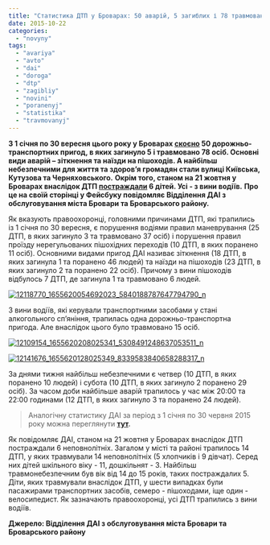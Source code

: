 ```yaml
---
title: "Статистика ДТП у Броварах: 50 аварій, 5 загиблих і 78 травмованих за останні 9 місяців, – ДАІ"
date: 2015-10-22
categories: 
  - "novyny"
tags: 
  - "avariya"
  - "avto"
  - "dai"
  - "doroga"
  - "dtp"
  - "zagibliy"
  - "novini"
  - "poranenyj"
  - "statistika"
  - "travmovanyj"
---
```


**З 1 січня по 30 вересня цього року у Броварах [скоєно](https://www.facebook.com/brovary.dai/posts/1655620338025328) 50 дорожньо-транспортних пригод, в яких загинуло 5 і травмовано 78 осіб. Основні види аварій – зіткнення та наїзди на пішоходів. А найбільш небезпечними для життя та здоров’я громадян стали вулиці Київська, Кутузова та Черняховського.** **Окрім того, станом на 21 жовтня у Броварах внаслідок ДТП [постраждали](https://www.facebook.com/brovary.dai/posts/1655750008012361?__mref=message_bubble) 6 дітей. Усі - з вини водіїв.** **Про це на своїй сторінці у Фейсбуку повідомляє Відділення ДАІ з обслуговування міста Бровари та Броварського району.**

Як вказують правоохоронці, головними причинами ДТП, які трапились із 1 січня по 30 вересня, є порушення водіями правил маневрування (25 ДТП, в яких загинуло 3 та травмовано 37 осіб) і порушення правил проїзду нерегульованих пішохідних переходів (10 ДТП, в яких поранено 11 осіб). Основними видами пригод ДАІ називає зіткнення (18 ДТП, в яких загинула 1 та поранено 46 людей) та наїзди на пішоходів (23 ДТП, в яких загинуло 2 та поранено 22 осіб). Причому з вини пішоходів відбулось 7 ДТП, де загинула 1 та травмовано 6 людей.

[![12118770_1655620054692023_5840188787647794790_n](https://mpz.brovary.org/wp-content/uploads/2015/10/12118770_1655620054692023_5840188787647794790_n.jpg)](https://mpz.brovary.org/wp-content/uploads/2015/10/12118770_1655620054692023_5840188787647794790_n.jpg)

З вини водіїв, які керували транспортними засобами у стані алкогольного сп’яніння, трапилась одна дорожньо-транспортна пригода. Але внаслідок цього було травмовано 15 осіб.

[![12109154_1655620208025341_5308491248637053511_n](https://mpz.brovary.org/wp-content/uploads/2015/10/12109154_1655620208025341_5308491248637053511_n.jpg)](https://mpz.brovary.org/wp-content/uploads/2015/10/12109154_1655620208025341_5308491248637053511_n.jpg)

[![12141676_1655620128025349_8339583840658288317_n](https://mpz.brovary.org/wp-content/uploads/2015/10/12141676_1655620128025349_8339583840658288317_n.jpg)](https://mpz.brovary.org/wp-content/uploads/2015/10/12141676_1655620128025349_8339583840658288317_n.jpg)

За днями тижня найбільш небезпечними є четвер (10 ДТП, в яких поранено 10 людей) і субота (10 ДТП, в яких загинуло 2 поранено 29 осіб). За часом доби найбільше аварій трапилось у час між 20:00 та 22:00 годинами (12 ДТП, в яких загинуло 3 та поранено 24 людей).

> Аналогічну статистику ДАІ за період з 1 січня по 30 червня 2015 року можна переглянути **[тут](https://mpz.brovary.org/statystyka-dtp-u-brovarah-33-avariyi-4-zagyblyh-i-58-travmovanyh-za-pivroku-dai/).**

Як повідомляє ДАІ, станом на 21 жовтня у Броварах внаслідок ДТП постраждали 6 неповнолітніх. Загалом у місті та районі трапилось 14 ДТП, у яких травмували 14 неповнолітніх (5 хлопчиків і 9 дівчат). Серед них дітей шкільного віку - 11, дошкільнят - 3. Найбільш травмонебезпечним був вік від 14 до 15 років, таких постраждалих 5. Діти, яких травмували внаслідок ДТП, у шести випадках були пасажирами транспортних засобів, семеро - пішоходами, іще один - велосипедист. Як зазначають правоохоронці, усі ДТП трапились з вини водіїв.

**Джерело: Відділення ДАІ з обслуговування міста Бровари та Броварського району**
